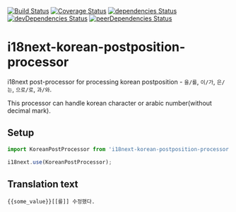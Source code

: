 [![Build Status](https://travis-ci.org/Perlmint/i18next-korean-postposition-processor.svg?branch=master)](https://travis-ci.org/Perlmint/i18next-korean-postposition-processor)
[![Coverage Status](https://coveralls.io/repos/github/Perlmint/i18next-korean-postposition-processor/badge.svg?branch=master)](https://coveralls.io/github/Perlmint/i18next-korean-postposition-processor?branch=master)
[![dependencies Status](https://david-dm.org/perlmint/i18next-korean-postposition-processor/status.svg)](https://david-dm.org/perlmint/i18next-korean-postposition-processor)
[![devDependencies Status](https://david-dm.org/perlmint/i18next-korean-postposition-processor/dev-status.svg)](https://david-dm.org/perlmint/i18next-korean-postposition-processor?type=dev)
[![peerDependencies Status](https://david-dm.org/perlmint/i18next-korean-postposition-processor/peer-status.svg)](https://david-dm.org/perlmint/i18next-korean-postposition-processor?type=peer)
# i18next-korean-postposition-processor

i18next post-processor for processing korean postposition - `을/를`, `이/가`, `은/는`, `으로/로`, `과/와`.

This processor can handle korean character or arabic number(without decimal mark).

## Setup

```javascript
import KoreanPostProcessor from 'i18next-korean-postposition-processor';

i18next.use(KoreanPostProcessor);
```

## Translation text
```
{{some_value}}[[를]] 수정했다.
```